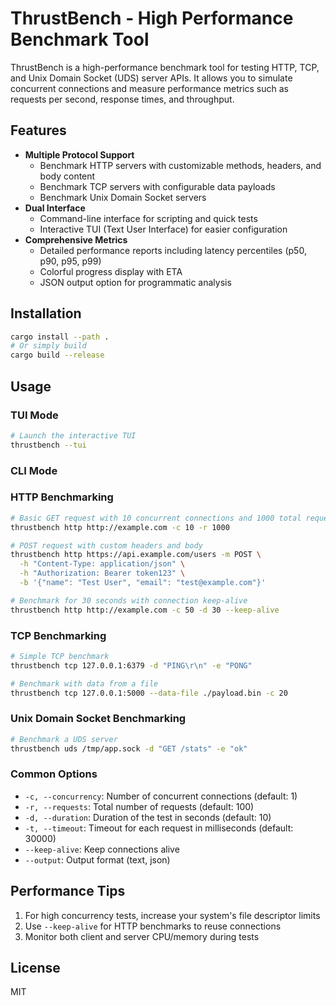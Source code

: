 # ThrustBench - High Performance Benchmark Tool

ThrustBench is a high-performance benchmark tool for testing HTTP, TCP, and Unix Domain Socket (UDS) server APIs. It allows you to simulate concurrent connections and measure performance metrics such as requests per second, response times, and throughput.

## Features

- **Multiple Protocol Support**
  - Benchmark HTTP servers with customizable methods, headers, and body content
  - Benchmark TCP servers with configurable data payloads
  - Benchmark Unix Domain Socket servers
- **Dual Interface**
  - Command-line interface for scripting and quick tests
  - Interactive TUI (Text User Interface) for easier configuration
- **Comprehensive Metrics**
  - Detailed performance reports including latency percentiles (p50, p90, p95, p99)
  - Colorful progress display with ETA
  - JSON output option for programmatic analysis

## Installation

```bash
cargo install --path .
# Or simply build
cargo build --release
```

## Usage

### TUI Mode

```bash
# Launch the interactive TUI
thrustbench --tui
```

### CLI Mode

### HTTP Benchmarking

```bash
# Basic GET request with 10 concurrent connections and 1000 total requests
thrustbench http http://example.com -c 10 -r 1000

# POST request with custom headers and body
thrustbench http https://api.example.com/users -m POST \
  -h "Content-Type: application/json" \
  -h "Authorization: Bearer token123" \
  -b '{"name": "Test User", "email": "test@example.com"}'

# Benchmark for 30 seconds with connection keep-alive
thrustbench http http://example.com -c 50 -d 30 --keep-alive
```

### TCP Benchmarking

```bash
# Simple TCP benchmark
thrustbench tcp 127.0.0.1:6379 -d "PING\r\n" -e "PONG"

# Benchmark with data from a file
thrustbench tcp 127.0.0.1:5000 --data-file ./payload.bin -c 20
```

### Unix Domain Socket Benchmarking

```bash
# Benchmark a UDS server
thrustbench uds /tmp/app.sock -d "GET /stats" -e "ok"
```

### Common Options

- `-c, --concurrency`: Number of concurrent connections (default: 1)
- `-r, --requests`: Total number of requests (default: 100)
- `-d, --duration`: Duration of the test in seconds (default: 10)
- `-t, --timeout`: Timeout for each request in milliseconds (default: 30000)
- `--keep-alive`: Keep connections alive
- `--output`: Output format (text, json)

## Performance Tips

1. For high concurrency tests, increase your system's file descriptor limits
2. Use `--keep-alive` for HTTP benchmarks to reuse connections
3. Monitor both client and server CPU/memory during tests

## License

MIT

